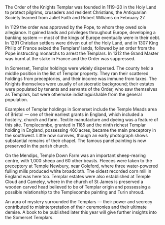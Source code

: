 The Order of the Knights Templar was founded in 1119–20 in the Holy Land
to protect pilgrims, crusaders and resident Christians, the Antiquarian
Society learned from Juliet Faith and Robert Williams on February 27.

In 1129 the order was approved by the Pope, to whom they owed sole
allegiance. It gained lands and privileges throughout Europe, developing
a banking system — most of the kings of Europe eventually were in their
debt. In 1291 Christian settlers were driven out of the Holy Land, and
in 1307 King Philip of France seized the Templars’ lands, followed by an
order from the Pope instructing monarchs to arrest the Templars. In 1312
the Grand Master was burnt at the stake in France and the Order was
suppressed.

In Somerset, Templar holdings were widely dispersed. The county held a
middle position in the list of Templar property. They ran their
scattered holdings from preceptories, and their income was immune from
taxes. The Knights themselves were usually of aristocratic background;
their estates were populated by tenants and servants of the Order, who
saw themselves as Templars, but were otherwise indistinguishable from
the general population.

Examples of Templar holdings in Somerset include the Temple Meads area
of Bristol — one of their earliest grants in England, which included a
hostelry, church and farm. Textile manufacture and dyeing was a feature
of this site. Templecombe, granted in 1185 and the ninth richest Templar
holding in England, possessing 400 acres, became the main preceptory in
the southwest. Little now survives, though an early photograph shows
substantial remains of their chapel. The famous panel painting is now
preserved in the parish church.

On the Mendips, Temple Down Farm was an important sheep-rearing centre,
with 1,000 sheep and 60 other beasts. Fleeces were taken to the
preceptory at Temple Newbury, near Coleford, where three water-powered
fulling mills produced white broadcloth. The oldest recorded corn mill
in England was here too. Templar estates were also established at Temple
Cloud and Cameley, where in the church of St James is preserved a wooden
carved head believed to be of Templar origin and possessing a possible
relationship to the Templecombe painting and Turin shroud.

An aura of mystery surrounded the Templars — their power and secrecy
contributed to misinterpretation of their ceremonies and their ultimate
demise. A book to be published later this year will give further
insights into the Somerset Templars.

